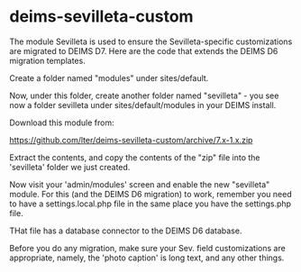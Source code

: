 
deims-sevilleta-custom
======================

The module Sevilleta is used to ensure the Sevilleta-specific customizations are
migrated to DEIMS D7.  Here are the code that extends the DEIMS D6 migration templates.

Create a folder named "modules" under sites/default.

Now, under this folder, create another folder named "sevilleta" - you see now a 
folder sevilleta under sites/default/modules in your DEIMS install.

Download this module from: 

https://github.com/lter/deims-sevilleta-custom/archive/7.x-1.x.zip

Extract the contents, and copy the contents of the "zip" file into the 'sevilleta' folder 
we just created.

Now visit your 'admin/modules' screen and enable the new "sevilleta" module. For this
(and the DEIMS D6 migration) to work, remember you need to have a  settings.local.php 
file in the same place you have the settings.php file.

THat file has a database connector to the DEIMS D6 database.

Before you do any migration, make sure your Sev. field customizations are appropriate,
namely, the 'photo caption' is long text, and any other things.
